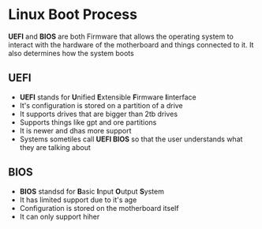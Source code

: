 # Linux Boot Process

**UEFI** and **BIOS** are both Firmware that allows the operating system to interact with the hardware of the motherboard and things connected to it. It also determines how the system boots

## UEFI
- **UEFI** stands for **U**nified **E**xtensible **F**irmware **I**interface
- It's configuration is stored on a partition of a drive
- It supports drives that are bigger than 2tb drives
- Supports things like gpt and ore partitions
- It is newer and dhas more support
- Systems sometiles call **UEFI BIOS** so that the user understands what they are talking about


## BIOS
- **BIOS** standsd for **B**asic **I**nput **O**utput **S**ystem
- It has limited support due to it's age
- Configuration is stored on the motherboard itself
- It can only support hiher 
